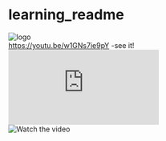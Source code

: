 # learning_readme
![logo](<img src="https://github.com/1539sakshi/learning_readme/blob/master/README.md" width="300" />)
<br>
https://youtu.be/w1GNs7ie9pY -see it!
<br>
[![Watch the video](https://github.com/1539sakshi/learning_readme/blob/master/README.md)](https://youtu.be/w1GNs7ie9pY)
<br>
![Watch the video](https://youtu.be/w1GNs7ie9pY)
